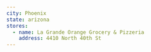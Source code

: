 ```yaml
---
city: Phoenix
state: arizona
stores:
  - name: La Grande Orange Grocery & Pizzeria
    address: 4410 North 40th St
---
```


